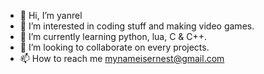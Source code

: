 - 👋 Hi, I’m yanrel
- 👀 I’m interested in coding stuff and making video games.
- 🌱 I’m currently learning python, lua, C & C++.
- 💞️ I’m looking to collaborate on every projects.
- 📫 How to reach me mynameisernest@gmail.com 

<!---
EbD75/EbD75 is a ✨ special ✨ repository because its `README.md` (this file) appears on your GitHub profile.
You can click the Preview link to take a look at your changes.
--->
